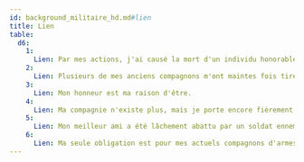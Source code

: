 ```yaml
---
id: background_militaire_hd.md#lien
title: Lien
table:
  d6:
    1:
      Lien: Par mes actions, j'ai causé la mort d'un individu honorable, et j'ai juré de subvenir aux besoins de sa famille pour m'acquitter de cette dette.
    2:
      Lien: Plusieurs de mes anciens compagnons m'ont maintes fois tiré d'un mauvais pas. Je risquerais volontiers ma vie pour eux.
    3:
      Lien: Mon honneur est ma raison d'être.
    4:
      Lien: Ma compagnie n'existe plus, mais je porte encore fièrement ses couleurs, et veux faire vivre sa mémoire.
    5:
      Lien: Mon meilleur ami a été lâchement abattu par un soldat ennemi au cours d'une bataille. Je traquerai cet ennemi au bout du monde s'il le faut.
    6:
      Lien: Ma seule obligation est pour mes actuels compagnons d'armes. Ils sont mon unique famille.
---
```


